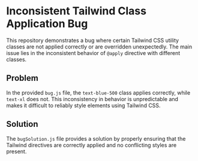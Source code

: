 # Inconsistent Tailwind Class Application Bug

This repository demonstrates a bug where certain Tailwind CSS utility classes are not applied correctly or are overridden unexpectedly.  The main issue lies in the inconsistent behavior of `@apply` directive with different classes.

## Problem

In the provided `bug.js` file, the `text-blue-500` class applies correctly, while `text-xl` does not.  This inconsistency in behavior is unpredictable and makes it difficult to reliably style elements using Tailwind CSS.

## Solution

The `bugSolution.js` file provides a solution by properly ensuring that the Tailwind directives are correctly applied and no conflicting styles are present.